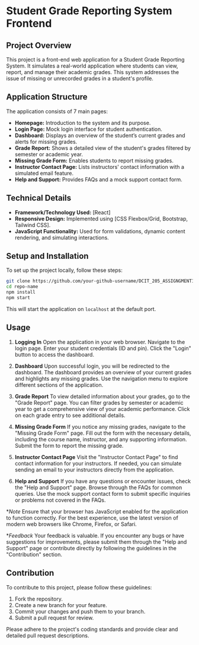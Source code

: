 # Student Grade Reporting System Frontend

## Project Overview

This project is a front-end web application for a Student Grade Reporting System. It simulates a real-world application where students can view, report, and manage their academic grades. This system addresses the issue of missing or unrecorded grades in a student's profile.

## Application Structure

The application consists of 7 main pages:

- **Homepage:** Introduction to the system and its purpose.
- **Login Page:** Mock login interface for student authentication.
- **Dashboard:** Displays an overview of the student’s current grades and alerts for missing grades.
- **Grade Report:** Shows a detailed view of the student's grades filtered by semester or academic year.
- **Missing Grade Form:** Enables students to report missing grades.
- **Instructor Contact Page:** Lists instructors' contact information with a simulated email feature.
- **Help and Support:** Provides FAQs and a mock support contact form.

## Technical Details

- **Framework/Technology Used:** [React]
- **Responsive Design:** Implemented using [CSS Flexbox/Grid, Bootstrap, Tailwind CSS].
- **JavaScript Functionality:** Used for form validations, dynamic content rendering, and simulating interactions.

## Setup and Installation

To set up the project locally, follow these steps:

```bash
git clone https://github.com/your-github-username/DCIT_205_ASSIGNGMENT1.git
cd repo-name
npm install
npm start
```

This will start the application on `localhost` at the default port.

## Usage

1. **Logging In**
Open the application in your web browser.
Navigate to the login page.
Enter your student credentials (ID and pin).
Click the "Login" button to access the dashboard.

2. **Dashboard**
Upon successful login, you will be redirected to the dashboard.
The dashboard provides an overview of your current grades and highlights any missing grades.
Use the navigation menu to explore different sections of the application.

3. **Grade Report**
To view detailed information about your grades, go to the "Grade Report" page.
You can filter grades by semester or academic year to get a comprehensive view of your academic performance.
Click on each grade entry to see additional details.

4. **Missing Grade Form**
If you notice any missing grades, navigate to the "Missing Grade Form" page.
Fill out the form with the necessary details, including the course name, instructor, and any supporting information.
Submit the form to report the missing grade.

5. **Instructor Contact Page**
Visit the "Instructor Contact Page" to find contact information for your instructors.
If needed, you can simulate sending an email to your instructors directly from the application.

6. **Help and Support**
If you have any questions or encounter issues, check the "Help and Support" page.
Browse through the FAQs for common queries.
Use the mock support contact form to submit specific inquiries or problems not covered in the FAQs.

**Note*
Ensure that your browser has JavaScript enabled for the application to function correctly.
For the best experience, use the latest version of modern web browsers like Chrome, Firefox, or Safari.

**Feedback*
Your feedback is valuable. If you encounter any bugs or have suggestions for improvements, please submit them through the "Help and Support" page or contribute directly by following the guidelines in the "Contribution" section.

## Contribution

To contribute to this project, please follow these guidelines:

1. Fork the repository.
2. Create a new branch for your feature.
3. Commit your changes and push them to your branch.
4. Submit a pull request for review.

Please adhere to the project's coding standards and provide clear and detailed pull request descriptions.
